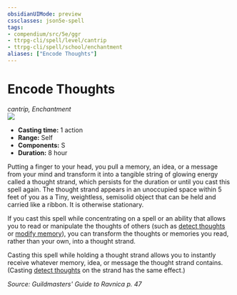```yaml
---
obsidianUIMode: preview
cssclasses: json5e-spell
tags:
- compendium/src/5e/ggr
- ttrpg-cli/spell/level/cantrip
- ttrpg-cli/spell/school/enchantment
aliases: ["Encode Thoughts"]
---
```

# Encode Thoughts
*cantrip, Enchantment*  
![](/3-Mechanics/CLI/spells/img/encode-thoughts.webp#right)  

- **Casting time:** 1 action
- **Range:** Self
- **Components:** S
- **Duration:** 8 hour

Putting a finger to your head, you pull a memory, an idea, or a message from your mind and transform it into a tangible string of glowing energy called a thought strand, which persists for the duration or until you cast this spell again. The thought strand appears in an unoccupied space within 5 feet of you as a Tiny, weightless, semisolid object that can be held and carried like a ribbon. It is otherwise stationary.

If you cast this spell while concentrating on a spell or an ability that allows you to read or manipulate the thoughts of others (such as [detect thoughts](/3-Mechanics/CLI/spells/detect-thoughts.md) or [modify memory](/3-Mechanics/CLI/spells/modify-memory.md)), you can transform the thoughts or memories you read, rather than your own, into a thought strand.

Casting this spell while holding a thought strand allows you to instantly receive whatever memory, idea, or message the thought strand contains. (Casting [detect thoughts](/3-Mechanics/CLI/spells/detect-thoughts.md) on the strand has the same effect.)

*Source: Guildmasters' Guide to Ravnica p. 47*